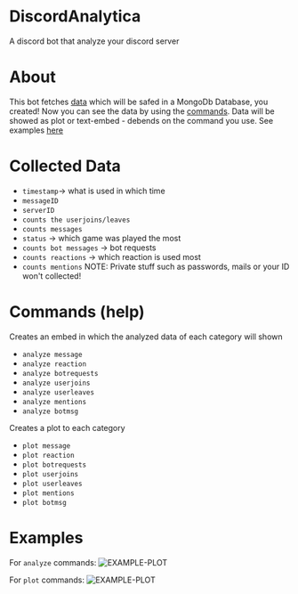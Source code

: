 # DiscordAnalytica
A discord bot that analyze your discord server 

# About
This bot fetches [data](https://github.com/Bmbus/DiscordAnalytica#Collected-Data) which will be safed in a MongoDb Database, you created!
Now you can see the data by using the [commands](https://github.com/Bmbus/DiscordAnalytica#commands-help). Data will be showed as plot or text-embed - debends on the command you use.
See examples [here](https://github.com/Bmbus/DiscordAnalytica#Examples)


# Collected Data

- `timestamp`-> what is used in which time
- `messageID`
- `serverID`
- `counts the userjoins/leaves`
- `counts messages`
- `status` -> which game was played the most
- `counts bot messages` -> bot requests
- `counts reactions` -> which reaction is used most
- `counts mentions`
NOTE: Private stuff such as passwords, mails or your ID won't collected!

# Commands (help)

Creates an embed in which the analyzed data of each category will shown
- `analyze message`
- `analyze reaction`
- `analyze botrequests`
- `analyze userjoins`
- `analyze userleaves`
- `analyze mentions`
- `analyze botmsg`

Creates a plot to each category 
- `plot message`
- `plot reaction`
- `plot botrequests`
- `plot userjoins`
- `plot userleaves`
- `plot mentions`
- `plot botmsg`


# Examples

For `analyze` commands:
<img src="https://github.com/Bmbus/DiscordAnalytica/tree/master/examples/example_embed.png" alt="EXAMPLE-PLOT"> 

For `plot` commands:
<img src="https://github.com/Bmbus/DiscordAnalytica/tree/master/examples/example_plot.png" alt="EXAMPLE-PLOT"> 
